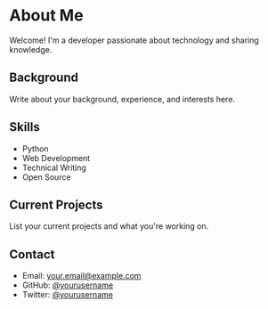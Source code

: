 # About Me

Welcome! I'm a developer passionate about technology and sharing knowledge.

## Background

Write about your background, experience, and interests here.

## Skills

- Python
- Web Development
- Technical Writing
- Open Source

## Current Projects

List your current projects and what you're working on.

## Contact

- Email: your.email@example.com
- GitHub: [@yourusername](https://github.com/yourusername)
- Twitter: [@yourusername](https://twitter.com/yourusername)
